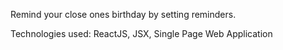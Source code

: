 Remind your close ones birthday by setting reminders.

Technologies used: ReactJS, JSX, Single Page Web Application

